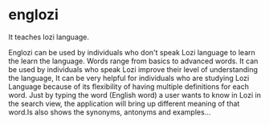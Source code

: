 # englozi

It teaches lozi language.

Englozi can be used by individuals who don't speak Lozi language to learn the learn the language. Words range from basics to advanced words. It can be used by individuals who speak Lozi improve their level of understanding the language, It can be very helpful for individuals who are studying Lozi Language because of its flexibility of having multiple definitions for each word. Just by typing the word (English word) a user wants to know in Lozi in the search view, the application will bring up different meaning of that word.Is also shows the synonyms, antonyms and examples...
